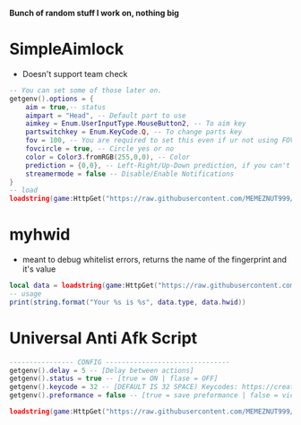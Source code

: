 ****Bunch of random stuff I work on, nothing big****

# SimpleAimlock
 - Doesn't support team check
```lua
-- You can set some of those later on.
getgenv().options = {
    aim = true,-- status
    aimpart = "Head", -- Default part to use
    aimkey = Enum.UserInputType.MouseButton2, -- To aim key
    partswitchkey = Enum.KeyCode.Q, -- To change parts key
    fov = 100, -- You are required to set this even if ur not using FOV circle
    fovcircle = true, -- Circle yes or no
    color = Color3.fromRGB(255,0,0), -- Color
    prediction = {0,0}, -- Left-Right/Up-Down prediction, if you can't set this up you need to retake 5th grade math.
    streamermode = false -- Disable/Enable Notifications
}
-- load 
loadstring(game:HttpGet("https://raw.githubusercontent.com/MEMEZNUT999/lua/main/SimpleAimlock.lua", true))()

```
# myhwid
 - meant to debug whitelist errors, returns the name of the fingerprint and it's value
```lua
local data = loadstring(game:HttpGet("https://raw.githubusercontent.com/MEMEZNUT999/lua/main/myhwid.lua", true))()
-- usage
print(string.format("Your %s is %s", data.type, data.hwid))
```
 # **Universal Anti Afk Script**
```lua
---------------- CONFIG -------------------------------
getgenv().delay = 5 -- [Delay between actions]
getgenv().status = true -- [true = ON | flase = OFF]
getgenv().keycode = 32 -- [DEFAULT IS 32 SPACE) Keycodes: https://create.roblox.com/docs/reference/engine/enums/KeyCode
getgenv().preformance = false -- [true = save preformance | false = vice versa]

loadstring(game:HttpGet("https://raw.githubusercontent.com/MEMEZNUT999/lua/main/universal-anti-afk.lua", true))()
```
